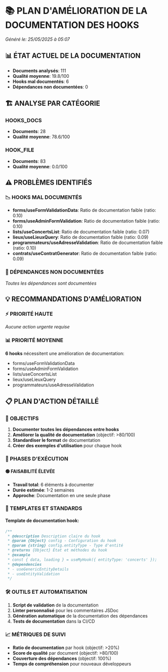 # 📚 PLAN D'AMÉLIORATION DE LA DOCUMENTATION DES HOOKS
*Généré le: 25/05/2025 à 05:07*

## 📊 ÉTAT ACTUEL DE LA DOCUMENTATION
- **Documents analysés**: 111
- **Qualité moyenne**: 19.8/100
- **Hooks mal documentés**: 6
- **Dépendances non documentées**: 0

## 🏗️ ANALYSE PAR CATÉGORIE
### HOOKS_DOCS
- **Documents**: 28
- **Qualité moyenne**: 78.6/100

### HOOK_FILE
- **Documents**: 83
- **Qualité moyenne**: 0.0/100

## ⚠️ PROBLÈMES IDENTIFIÉS
### 📉 HOOKS MAL DOCUMENTÉS
- **forms/useFormValidationData**: Ratio de documentation faible (ratio: 0.10)
- **forms/useAdminFormValidation**: Ratio de documentation faible (ratio: 0.10)
- **lists/useConcertsList**: Ratio de documentation faible (ratio: 0.07)
- **lieux/useLieuxQuery**: Ratio de documentation faible (ratio: 0.09)
- **programmateurs/useAdresseValidation**: Ratio de documentation faible (ratio: 0.10)
- **contrats/useContratGenerator**: Ratio de documentation faible (ratio: 0.09)

### 🔗 DÉPENDANCES NON DOCUMENTÉES
*Toutes les dépendances sont documentées*

## 💡 RECOMMANDATIONS D'AMÉLIORATION
### ⚡ PRIORITÉ HAUTE
*Aucune action urgente requise*

### 📊 PRIORITÉ MOYENNE
**6 hooks** nécessitent une amélioration de documentation:
- forms/useFormValidationData
- forms/useAdminFormValidation
- lists/useConcertsList
- lieux/useLieuxQuery
- programmateurs/useAdresseValidation

## 📋 PLAN D'ACTION DÉTAILLÉ
### 🎯 OBJECTIFS
1. **Documenter toutes les dépendances entre hooks**
2. **Améliorer la qualité de documentation** (objectif: >80/100)
3. **Standardiser le format** de documentation
4. **Créer des exemples d'utilisation** pour chaque hook

### 📅 PHASES D'EXÉCUTION
#### 🟢 FAISABILITÉ ÉLEVÉE
- **Travail total**: 6 éléments à documenter
- **Durée estimée**: 1-2 semaines
- **Approche**: Documentation en une seule phase
### 📝 TEMPLATES ET STANDARDS
#### Template de documentation hook:
```javascript
/**
 * @description Description claire du hook
 * @param {Object} config - Configuration du hook
 * @param {string} config.entityType - Type d'entité
 * @returns {Object} État et méthodes du hook
 * @example
 * const { data, loading } = useMyHook({ entityType: 'concerts' });
 * @dependencies
 * - useGenericEntityDetails
 * - useEntityValidation
 */
```

### 🛠️ OUTILS ET AUTOMATISATION
1. **Script de validation** de la documentation
2. **Linter personnalisé** pour les commentaires JSDoc
3. **Génération automatique** de la documentation des dépendances
4. **Tests de documentation** dans la CI/CD

### 📈 MÉTRIQUES DE SUIVI
- **Ratio de documentation** par hook (objectif: >20%)
- **Score de qualité** par document (objectif: >80/100)
- **Couverture des dépendances** (objectif: 100%)
- **Temps de compréhension** pour nouveaux développeurs